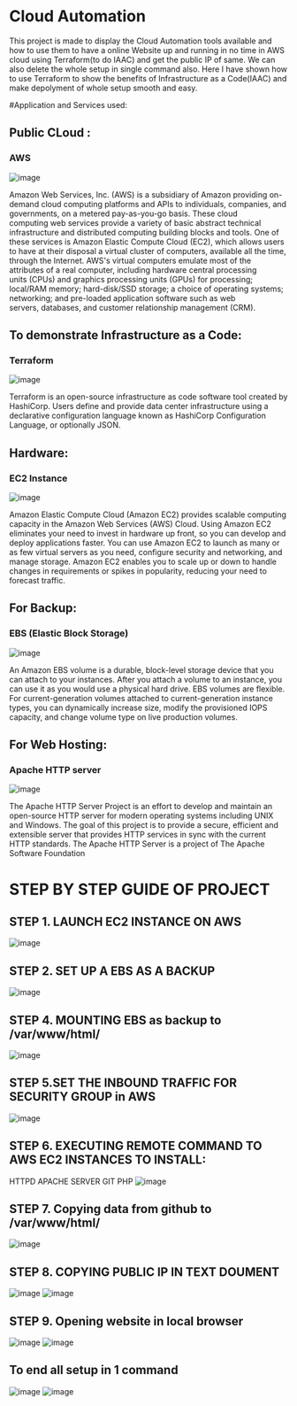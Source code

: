 # Cloud Automation
This project is made to display the Cloud Automation tools available and how to use them to have a online Website up and running in no time in AWS cloud using Terraform(to do IAAC) and get the public IP of same. We can also delete the whole setup in single command also. Here I have shown how to use Terraform to show the benefits of Infrastructure as a Code(IAAC) and make depolyment of whole setup smooth and easy.

#Application and Services used:
## Public CLoud :
### AWS
![image](https://user-images.githubusercontent.com/64806938/157460708-e9b51f91-45d6-4a3a-a453-94dd2dcee284.png)

Amazon Web Services, Inc. (AWS) is a subsidiary of Amazon providing on-demand cloud computing platforms and APIs to individuals, companies, and governments, on a metered pay-as-you-go basis. These cloud computing web services provide a variety of basic abstract technical infrastructure and distributed computing building blocks and tools. One of these services is Amazon Elastic Compute Cloud (EC2), which allows users to have at their disposal a virtual cluster of computers, available all the time, through the Internet. AWS's virtual computers emulate most of the attributes of a real computer, including hardware central processing units (CPUs) and graphics processing units (GPUs) for processing; local/RAM memory; hard-disk/SSD storage; a choice of operating systems; networking; and pre-loaded application software such as web servers, databases, and customer relationship management (CRM).


##  To demonstrate Infrastructure as a Code:
### Terraform
![image](https://user-images.githubusercontent.com/64806938/157460764-e949605f-04c6-4e58-9598-96bc47cf7637.png)

Terraform is an open-source infrastructure as code software tool created by HashiCorp. Users define and provide data center infrastructure using a declarative configuration language known as HashiCorp Configuration Language, or optionally JSON.

## Hardware:
### EC2 Instance
![image](https://user-images.githubusercontent.com/64806938/157460821-8b03900a-0c0e-4c84-b961-8a25b64bc85c.png)

Amazon Elastic Compute Cloud (Amazon EC2) provides scalable computing capacity in the Amazon Web Services (AWS) Cloud. Using Amazon EC2 eliminates your need to invest in hardware up front, so you can develop and deploy applications faster. You can use Amazon EC2 to launch as many or as few virtual servers as you need, configure security and networking, and manage storage. Amazon EC2 enables you to scale up or down to handle changes in requirements or spikes in popularity, reducing your need to forecast traffic.


## For Backup:
### EBS (Elastic Block Storage)
![image](https://user-images.githubusercontent.com/64806938/157461006-ee7fb305-fe8a-4de1-8dd7-06d8ccd5b772.png)

An Amazon EBS volume is a durable, block-level storage device that you can attach to your instances. After you attach a volume to an instance, you can use it as you would use a physical hard drive. EBS volumes are flexible. For current-generation volumes attached to current-generation instance types, you can dynamically increase size, modify the provisioned IOPS capacity, and change volume type on live production volumes.



## For Web Hosting:
### Apache HTTP server
![image](https://user-images.githubusercontent.com/64806938/157461092-58e04898-5c99-4d01-ad46-cf19d0c28c13.png)

The Apache HTTP Server Project is an effort to develop and maintain an open-source HTTP server for modern operating systems including UNIX and Windows. The goal of this project is to provide a secure, efficient and extensible server that provides HTTP services in sync with the current HTTP standards.
The Apache HTTP Server is a project of The Apache Software Foundation

# STEP BY STEP GUIDE OF PROJECT
## STEP 1. LAUNCH EC2 INSTANCE ON AWS 
![image](https://user-images.githubusercontent.com/64806938/157461965-db6baa21-2985-4401-bfd0-0e9b29fd68d3.png)

## STEP 2. SET UP A EBS AS A BACKUP 
![image](https://user-images.githubusercontent.com/64806938/157469320-f576790f-5d1a-4ce9-b670-d315f9974abd.png)

## STEP 4. MOUNTING EBS as backup to /var/www/html/ 
![image](https://user-images.githubusercontent.com/64806938/157469477-1d48d66b-0674-4ec7-b3d2-74677dac9975.png)

## STEP 5.SET THE INBOUND TRAFFIC FOR SECURITY GROUP in AWS 
![image](https://user-images.githubusercontent.com/64806938/157469685-1e1771d0-ea8c-413b-9885-d2bdbbd37d28.png)

## STEP 6. EXECUTING REMOTE COMMAND TO AWS EC2 INSTANCES TO INSTALL:
HTTPD APACHE SERVER
GIT
PHP
![image](https://user-images.githubusercontent.com/64806938/157469881-2b5112e9-519f-4c9f-8a67-b152cb864f6b.png)

## STEP 7. Copying data from github to /var/www/html/
![image](https://user-images.githubusercontent.com/64806938/157470059-e9669ab5-c850-422d-a666-9ad2cb85cb68.png)

## STEP 8. COPYING PUBLIC IP IN TEXT DOUMENT 
![image](https://user-images.githubusercontent.com/64806938/157470245-c90aed6d-6336-4fc8-9e41-94177b7b70d4.png)
![image](https://user-images.githubusercontent.com/64806938/157470265-6b352b93-3037-4061-90bf-30f97db3c734.png)

## STEP 9. Opening website in local browser
![image](https://user-images.githubusercontent.com/64806938/157470449-bf502a84-5acd-4f3b-9654-801ea37278a3.png)
![image](https://user-images.githubusercontent.com/64806938/157470480-abf939f9-b9af-4069-bb84-67093c85c1c3.png)

## To end all setup in 1 command 
![image](https://user-images.githubusercontent.com/64806938/157470590-181b623c-5a2c-44c2-9d87-bfc376d57d8a.png)
![image](https://user-images.githubusercontent.com/64806938/157470621-bf476f0b-5291-4498-9019-11d8707bd739.png)












